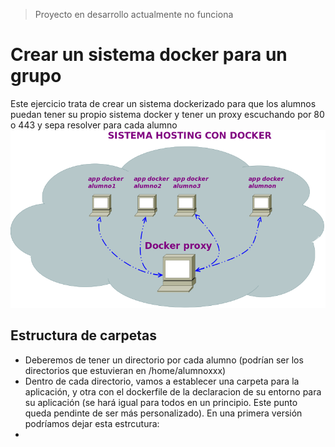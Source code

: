 > Proyecto en desarrollo actualmente no funciona

# Crear un sistema docker para un grupo
Este ejercicio trata de crear un sistema dockerizado para que los alumnos puedan tener su propio sistema docker y tener un proxy escuchando por 80 o 443 y sepa resolver para cada alumno
![Planteamiento de red](./imagenes/hosting_docker_1.png)

## Estructura de carpetas
* Deberemos de tener un directorio por cada alumno (podrían ser los directorios que estuvieran en /home/alumnoxxx)
* Dentro de cada directorio, vamos a establecer una carpeta para la aplicación, y otra con el dockerfile de la declaracion de su entorno para su aplicación (se hará igual para todos en un principio. Este punto queda pendinte de ser más personalizado). En una primera versión podríamos dejar esta estrcutura:
* 